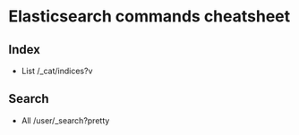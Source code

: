 # Elasticsearch commands cheatsheet

## Index

- List
/_cat/indices?v

## Search

- All
/user/_search?pretty
